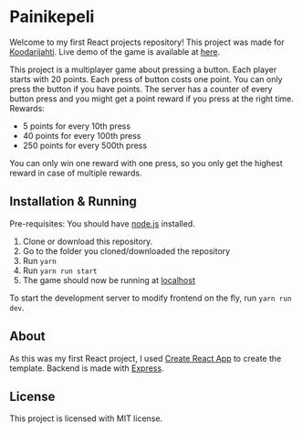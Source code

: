 # Painikepeli

Welcome to my first React projects repository! This project was made for [Koodarijahti](https://koodarijahti.fi/). Live demo of the game is available at [here](http://eiviela.com).

This project is a multiplayer game about pressing a button. Each player starts with 20 points. Each press of button costs one point. You can only press the button if you have points. The server has a counter of every button press and you might get a point reward if you press at the right time.
Rewards:

- 5 points for every 10th press
- 40 points for every 100th press
- 250 points for every 500th press

You can only win one reward with one press, so you only get the highest reward in case of multiple rewards.

## Installation & Running

Pre-requisites: You should have [node.js](https://nodejs.org/en/) installed.

1. Clone or download this repository.
2. Go to the folder you cloned/downloaded the repository
3. Run `yarn`
4. Run `yarn run start`
5. The game should now be running at [localhost](http://localhost:3000)

To start the development server to modify frontend on the fly, run `yarn run dev`.

## About

As this was my first React project, I used [Create React App](https://github.com/facebook/create-react-app) to create the template. Backend is made with [Express](https://expressjs.com/).

## License

This project is licensed with MIT license.
